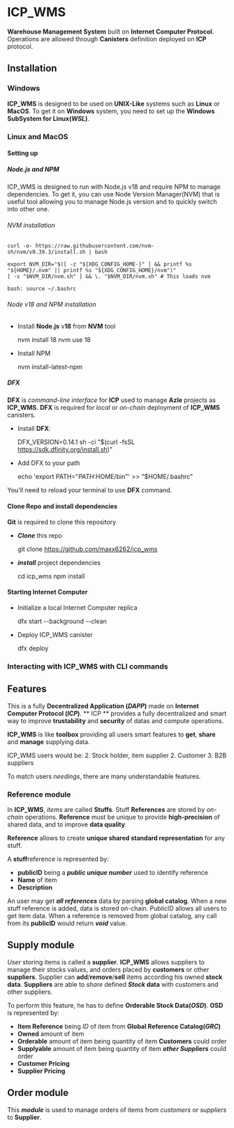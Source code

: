 # ICP_WMS 
**Warehouse Management System** built on **Internet Computer Protocol**.
Operations are allowed through __Canisters__ definition deployed on **ICP** protocol.

## Installation
### Windows
**ICP_WMS** is designed to be used on **UNIX-Like** systems such as **Linux** or **MacOS**. 
To get it on **Windows** system, you need to set up the **Windows SubSystem for Linux(_WSL_)**.
### Linux and MacOS
#### Setting up
##### Node.js and NPM
ICP_WMS is designed to run with Node.js v18 and require NPM to manage dependencies.
To get it, you can use Node Version Manager(NVM) that is useful tool allowing 
you to manage Node.js version and to quickly switch into other one.

###### NVM installation
    curl -o- https://raw.githubusercontent.com/nvm-sh/nvm/v0.39.3/install.sh | bash
    
    export NVM_DIR="$([ -z "${XDG_CONFIG_HOME-}" ] && printf %s "${HOME}/.nvm" || printf %s "${XDG_CONFIG_HOME}/nvm")"
    [ -s "$NVM_DIR/nvm.sh" ] && \. "$NVM_DIR/nvm.sh" # This loads nvm
    
    bash: source ~/.bashrc

###### Node v18 and NPM installation
* Install **Node.js** v**18** from **NVM** tool

  
  nvm install 18 
    nvm use 18

* Install NPM


    nvm install-latest-npm

##### DFX
**DFX** is _command-line interface_ for **ICP** used to manage **Azle** projects as **ICP_WMS**. 
**DFX** is required for _local_ or _on-chain_ deployment of **ICP_WMS** canisters.

* Install **DFX**:


    DFX_VERSION=0.14.1 sh -ci "$(curl -fsSL https://sdk.dfinity.org/install.sh)"

* Add DFX to your path


    echo 'export PATH="$PATH:$HOME/bin"' >> "$HOME/.bashrc"

You'll need to reload your terminal to use **DFX** command.

#### Clone Repo and install dependencies
**Git** is required to clone this repository

* **_Clone_** this repo

  
    git clone https://github.com/maxx6262/icp_wms

* **_install_** project dependencies 


    cd icp_wms
    npm install

#### Starting Internet Computer

* Initialize a local Internet Computer replica


    dfx start --background --clean 
    
* Deploy ICP_WMS canister


    dfx deploy

### Interacting with ICP_WMS with CLI commands


## Features
This is a fully **Decentralized Application (_DAPP_)** made on **Internet Computer Protocol (_ICP_)**.
** ICP ** provides a fully decentralized and smart way to improve **trustability** and **security** of datas and compute operations.

**ICP_WMS** is like **toolbox** providing all users smart features to **get**, **share** and **manage** supplying data.

ICP_WMS users would be:
2. Stock holder, item supplier
2. Customer
3. B2B suppliers

To match users _needings_, there are many understandable features.

### Reference module
In **ICP_WMS**, _items_ are called **Stuffs**. 
Stuff **References** are stored by _on-chain_ operations.
**Reference** must be unique to provide **high-precision** of shared data, and to improve **data quality**.

**Reference** allows to create **unique shared standard representation** for any stuff.

A **stuff**reference is represented by: 

* **publicID** being a **_public unique number_** used to identify reference
* **Name** of item
* **Description** 

An user may get **_all references_** data by parsing **global catalog**.
When a new stuff reference is added, data is stored on-chain. PublicID allows all users to get item data. When a reference is removed from global catalog, any call from its **publicID** would return **_void_** value.

## Supply module
_User_ storing items is called a **supplier**.
**ICP_WMS** allows suppliers to manage their stocks values, and orders placed by **customers** or other **suppliers**.
Supplier can **add**/**remove**/**sell** items according his owned **stock data**.
**Suppliers** are able to _share_ defined **_Stock_ data** with customers and other suppliers. 

To perform this feature, he has to define **Orderable Stock Data(_OSD_)**.
**OSD** is represented by:
* **Item Reference** being _ID_ of item from **Global Reference Catalog(_GRC_)**
* **Owned** amount of item 
* **Orderable** amount of item being quantity of item **Customers** could order
* **Supplyable** amount of item being quantity of item **_other Suppliers_** could order
* **Customer Pricing**
* **Supplier Pricing**

## Order module

This **_module_** is used to manage orders of items from _customers_ or _suppliers_ to **Supplier**.
